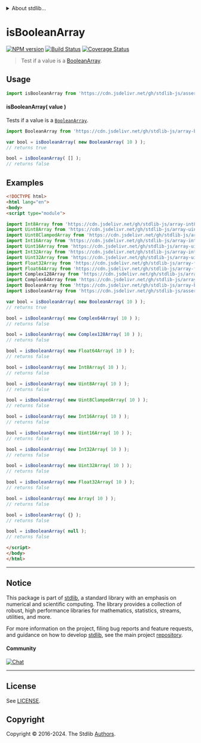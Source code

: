 <!--

@license Apache-2.0

Copyright (c) 2024 The Stdlib Authors.

Licensed under the Apache License, Version 2.0 (the "License");
you may not use this file except in compliance with the License.
You may obtain a copy of the License at

   http://www.apache.org/licenses/LICENSE-2.0

Unless required by applicable law or agreed to in writing, software
distributed under the License is distributed on an "AS IS" BASIS,
WITHOUT WARRANTIES OR CONDITIONS OF ANY KIND, either express or implied.
See the License for the specific language governing permissions and
limitations under the License.

-->


<details>
  <summary>
    About stdlib...
  </summary>
  <p>We believe in a future in which the web is a preferred environment for numerical computation. To help realize this future, we've built stdlib. stdlib is a standard library, with an emphasis on numerical and scientific computation, written in JavaScript (and C) for execution in browsers and in Node.js.</p>
  <p>The library is fully decomposable, being architected in such a way that you can swap out and mix and match APIs and functionality to cater to your exact preferences and use cases.</p>
  <p>When you use stdlib, you can be absolutely certain that you are using the most thorough, rigorous, well-written, studied, documented, tested, measured, and high-quality code out there.</p>
  <p>To join us in bringing numerical computing to the web, get started by checking us out on <a href="https://github.com/stdlib-js/stdlib">GitHub</a>, and please consider <a href="https://opencollective.com/stdlib">financially supporting stdlib</a>. We greatly appreciate your continued support!</p>
</details>

# isBooleanArray

[![NPM version][npm-image]][npm-url] [![Build Status][test-image]][test-url] [![Coverage Status][coverage-image]][coverage-url] <!-- [![dependencies][dependencies-image]][dependencies-url] -->

> Test if a value is a [BooleanArray][@stdlib/array/bool].



<section class="usage">

## Usage

```javascript
import isBooleanArray from 'https://cdn.jsdelivr.net/gh/stdlib-js/assert-is-booleanarray@esm/index.mjs';
```

#### isBooleanArray( value )

Tests if a value is a [`BooleanArray`][@stdlib/array/bool].

```javascript
import BooleanArray from 'https://cdn.jsdelivr.net/gh/stdlib-js/array-bool@esm/index.mjs';

var bool = isBooleanArray( new BooleanArray( 10 ) );
// returns true

bool = isBooleanArray( [] );
// returns false
```

</section>

<!-- /.usage -->

<section class="examples">

## Examples

<!-- eslint no-undef: "error" -->

```html
<!DOCTYPE html>
<html lang="en">
<body>
<script type="module">

import Int8Array from 'https://cdn.jsdelivr.net/gh/stdlib-js/array-int8@esm/index.mjs';
import Uint8Array from 'https://cdn.jsdelivr.net/gh/stdlib-js/array-uint8@esm/index.mjs';
import Uint8ClampedArray from 'https://cdn.jsdelivr.net/gh/stdlib-js/array-uint8c@esm/index.mjs';
import Int16Array from 'https://cdn.jsdelivr.net/gh/stdlib-js/array-int16@esm/index.mjs';
import Uint16Array from 'https://cdn.jsdelivr.net/gh/stdlib-js/array-uint16@esm/index.mjs';
import Int32Array from 'https://cdn.jsdelivr.net/gh/stdlib-js/array-int32@esm/index.mjs';
import Uint32Array from 'https://cdn.jsdelivr.net/gh/stdlib-js/array-uint32@esm/index.mjs';
import Float32Array from 'https://cdn.jsdelivr.net/gh/stdlib-js/array-float32@esm/index.mjs';
import Float64Array from 'https://cdn.jsdelivr.net/gh/stdlib-js/array-float64@esm/index.mjs';
import Complex128Array from 'https://cdn.jsdelivr.net/gh/stdlib-js/array-complex128@esm/index.mjs';
import Complex64Array from 'https://cdn.jsdelivr.net/gh/stdlib-js/array-complex64@esm/index.mjs';
import BooleanArray from 'https://cdn.jsdelivr.net/gh/stdlib-js/array-bool@esm/index.mjs';
import isBooleanArray from 'https://cdn.jsdelivr.net/gh/stdlib-js/assert-is-booleanarray@esm/index.mjs';

var bool = isBooleanArray( new BooleanArray( 10 ) );
// returns true

bool = isBooleanArray( new Complex64Array( 10 ) );
// returns false

bool = isBooleanArray( new Complex128Array( 10 ) );
// returns false

bool = isBooleanArray( new Float64Array( 10 ) );
// returns false

bool = isBooleanArray( new Int8Array( 10 ) );
// returns false

bool = isBooleanArray( new Uint8Array( 10 ) );
// returns false

bool = isBooleanArray( new Uint8ClampedArray( 10 ) );
// returns false

bool = isBooleanArray( new Int16Array( 10 ) );
// returns false

bool = isBooleanArray( new Uint16Array( 10 ) );
// returns false

bool = isBooleanArray( new Int32Array( 10 ) );
// returns false

bool = isBooleanArray( new Uint32Array( 10 ) );
// returns false

bool = isBooleanArray( new Float32Array( 10 ) );
// returns false

bool = isBooleanArray( new Array( 10 ) );
// returns false

bool = isBooleanArray( {} );
// returns false

bool = isBooleanArray( null );
// returns false

</script>
</body>
</html>
```

</section>

<!-- /.examples -->

<!-- Section for related `stdlib` packages. Do not manually edit this section, as it is automatically populated. -->

<section class="related">

</section>

<!-- /.related -->

<!-- Section for all links. Make sure to keep an empty line after the `section` element and another before the `/section` close. -->


<section class="main-repo" >

* * *

## Notice

This package is part of [stdlib][stdlib], a standard library with an emphasis on numerical and scientific computing. The library provides a collection of robust, high performance libraries for mathematics, statistics, streams, utilities, and more.

For more information on the project, filing bug reports and feature requests, and guidance on how to develop [stdlib][stdlib], see the main project [repository][stdlib].

#### Community

[![Chat][chat-image]][chat-url]

---

## License

See [LICENSE][stdlib-license].


## Copyright

Copyright &copy; 2016-2024. The Stdlib [Authors][stdlib-authors].

</section>

<!-- /.stdlib -->

<!-- Section for all links. Make sure to keep an empty line after the `section` element and another before the `/section` close. -->

<section class="links">

[npm-image]: http://img.shields.io/npm/v/@stdlib/assert-is-booleanarray.svg
[npm-url]: https://npmjs.org/package/@stdlib/assert-is-booleanarray

[test-image]: https://github.com/stdlib-js/assert-is-booleanarray/actions/workflows/test.yml/badge.svg?branch=main
[test-url]: https://github.com/stdlib-js/assert-is-booleanarray/actions/workflows/test.yml?query=branch:main

[coverage-image]: https://img.shields.io/codecov/c/github/stdlib-js/assert-is-booleanarray/main.svg
[coverage-url]: https://codecov.io/github/stdlib-js/assert-is-booleanarray?branch=main

<!--

[dependencies-image]: https://img.shields.io/david/stdlib-js/assert-is-booleanarray.svg
[dependencies-url]: https://david-dm.org/stdlib-js/assert-is-booleanarray/main

-->

[chat-image]: https://img.shields.io/gitter/room/stdlib-js/stdlib.svg
[chat-url]: https://app.gitter.im/#/room/#stdlib-js_stdlib:gitter.im

[stdlib]: https://github.com/stdlib-js/stdlib

[stdlib-authors]: https://github.com/stdlib-js/stdlib/graphs/contributors

[umd]: https://github.com/umdjs/umd
[es-module]: https://developer.mozilla.org/en-US/docs/Web/JavaScript/Guide/Modules

[deno-url]: https://github.com/stdlib-js/assert-is-booleanarray/tree/deno
[deno-readme]: https://github.com/stdlib-js/assert-is-booleanarray/blob/deno/README.md
[umd-url]: https://github.com/stdlib-js/assert-is-booleanarray/tree/umd
[umd-readme]: https://github.com/stdlib-js/assert-is-booleanarray/blob/umd/README.md
[esm-url]: https://github.com/stdlib-js/assert-is-booleanarray/tree/esm
[esm-readme]: https://github.com/stdlib-js/assert-is-booleanarray/blob/esm/README.md
[branches-url]: https://github.com/stdlib-js/assert-is-booleanarray/blob/main/branches.md

[stdlib-license]: https://raw.githubusercontent.com/stdlib-js/assert-is-booleanarray/main/LICENSE

[@stdlib/array/bool]: https://github.com/stdlib-js/array-bool/tree/esm

</section>

<!-- /.links -->
